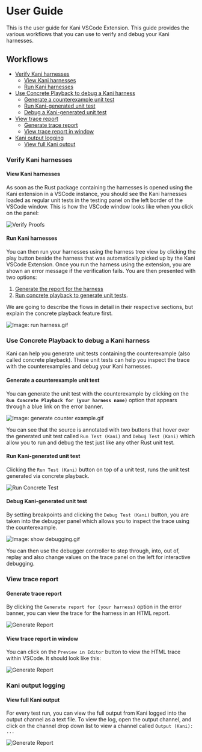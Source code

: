 # User Guide

This is the user guide for Kani VSCode Extension.
This guide provides the various workflows that you can use to verify and debug your Kani harnesses.
## Workflows

- [Verify Kani harnesses](#verify-kani-harnesses)
  - [View Kani harnesses](#view-kani-harnesses)
  - [Run Kani harnesses](#run-kani-harnesses)
- [Use Concrete Playback to debug a Kani harness](#use-concrete-playback-to-debug-a-kani-harness)
  - [Generate a counterexample unit test](#generate-a-counterexample-unit-test)
  - [Run Kani-generated unit test](#run-kani-generated-unit-test)
  - [Debug a Kani-generated unit test](#debug-kani-generated-unit-test)
- [View trace report](#view-trace-report)
  - [Generate trace report](#generate-trace-report)
  - [View trace report in window](#view-trace-report-in-window)
- [Kani output logging](#kani-output-logging)
  - [View full Kani output](#view-full-kani-output)

### Verify Kani harnesses

#### View Kani harnesses

As soon as the Rust package containing the harnesses is opened using the Kani extension in a VSCode instance, you should see the Kani harnesses loaded as regular unit tests in the testing panel on the left border of the VSCode window.
This is how the VSCode window looks like when you click on the panel:

![Verify Proofs](../resources/screenshots/first.png)

#### Run Kani harnesses

You can then run your harnesses using the harness tree view by clicking the play button beside the harness that was automatically picked up by the Kani VSCode Extension.
Once you run the harness using the extension, you are shown an error message if the verification fails.
You are then presented with two options:
 1. [Generate the report for the harness](#view-trace-report)
 2. [Run concrete playback to generate unit tests](#use-concrete-playback-to-debug-a-kani-harness).

We are going to describe the flows in detail in their respective sections, but explain the concrete playback feature first.

![Image: run harness.gif](../resources/screenshots/run-proof.gif)


### Use Concrete Playback to debug a Kani harness

Kani can help you generate unit tests containing the counterexample (also called concrete playback).
These unit tests can help you inspect the trace with the counterexamples and debug your Kani harnesses.

#### Generate a counterexample unit test

You can generate the unit test with the counterexample by clicking on the **`Run Concrete Playback for (your harness name)`** option that appears through a blue link on the error banner.

![Image: generate counter example.gif](../resources/screenshots/generate-counter-example.gif)

You can see that the source is annotated with two buttons that hover over the generated unit test called `Run Test (Kani)` and `Debug Test (Kani)` which allow you to run and debug the test just like any other Rust unit test.

#### Run Kani-generated unit test

Clicking the `Run Test (Kani)` button on top of a unit test, runs the unit test generated via concrete playback.

![Run Concrete Test](../resources/screenshots/third.png)

#### Debug Kani-generated unit test

By setting breakpoints and clicking the `Debug Test (Kani)` button, you are taken into the debugger panel which allows you to inspect the trace using the counterexample.

![Image: show debugging.gif](../resources/screenshots/show-debugging.gif)


You can then use the debugger controller to step through, into, out of, replay and also change values on the trace panel on the left for interactive debugging.


### View trace report

#### Generate trace report

By clicking the `Generate report for (your harness)` option in the error banner, you can view the trace for the harness in an HTML report.

![Generate Report](../resources/screenshots/generate-report.png)

#### View trace report in window

You can click on the `Preview in Editor` button to view the HTML trace within VSCode.
It should look like this:

![Generate Report](../resources/screenshots/view-report.png)


### Kani output logging

#### View full Kani output

For every test run, you can view the full output from Kani logged into the output channel as a text file. To view the log, open the output channel, and click on the channel drop down list to view a channel called `Output (Kani): ...`

![Generate Report](../resources/screenshots/view-output.png)
